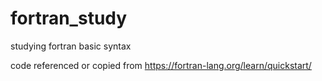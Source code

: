 # fortran_study
studying fortran basic syntax

code referenced or copied from
https://fortran-lang.org/learn/quickstart/

